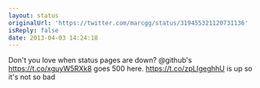 ```yaml
---
layout: status
originalUrl: 'https://twitter.com/marcgg/status/319455321120731136'
isReply: false
date: 2013-04-03 14:24:18
---
```


Don't you love when status pages are down? @github's https://t.co/xguyW5RXk8 goes 500 here. https://t.co/zpLIgeghhU is up so it's not so bad
